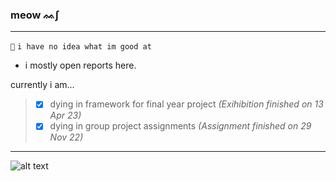 ### meow ᨐ∫
---
`🌱` `i have no idea what im good at`

- i mostly open reports here.

currently i am...
> - [x] dying in framework for final year project _(Exihibition finished on 13 Apr 23)_
> - [x] dying in group project assignments _(Assignment finished on 29 Nov 22)_
---

![alt text](https://cdn.discordapp.com/attachments/351602974050746369/1039634039247736904/thumbnail_leeroy_strike.png)



<!--
| ![alt text](https://cdn.discordapp.com/attachments/351602974050746369/1039634039247736904/thumbnail_leeroy_strike.png) | 
|---|
| - i mostly open reports here.  |
-->

<!--
<img src="https://github-readme-stats.vercel.app/api?username=leeroytm&theme=github_dark" alt="GitHub Stats">

- 🔭 I’m currently working on ...
- 🌱 I’m currently learning ...
- 👯 I’m looking to collaborate on ...
- 🤔 I’m looking for help with ...
- 💬 Ask me about ...
- 📫 How to reach me: ...
- 😄 Pronouns: ...
- ⚡ Fun fact: ...
-->

